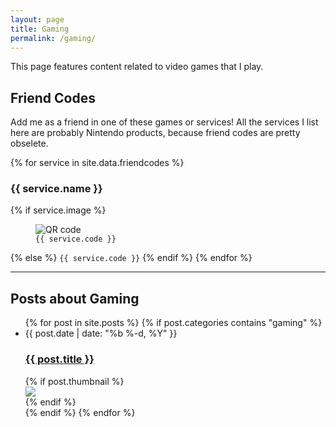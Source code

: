 ```yaml
---
layout: page
title: Gaming
permalink: /gaming/
---
```


This page features content related to video games that I play.

## Friend Codes

Add me as a friend in one of these games or services! All the services I list here are probably Nintendo products, because friend codes are pretty obselete.

{% for service in site.data.friendcodes %}
<h3>{{ service.name }}</h3>
{% if service.image %}
<figure class="image">
    <img src="{{ service.image }}" alt="QR code" class="thumbnail qr">
    <figcaption><code>{{ service.code }}</code></figcaption>
</figure>
{% else %}
<code>{{ service.code }}</code>
{% endif %}
{% endfor %}

---

## Posts about Gaming

<ul class="post-list w3-ul w3-card-4">
{% for post in site.posts %}
{% if post.categories contains "gaming" %}
<li class="w3-bar">
    <div class="w3-bar-item">
        <span class="post-meta">{{ post.date | date: "%b %-d, %Y" }}</span>
    </div>
    <div class="w3-bar-item">
        <h3 class="post-link">
            <a href="{{ post.url | prepend: site.baseurl }}">{{ post.title }}</a>
        </h3>
    </div>
    {% if post.thumbnail %}
    <div class="w3-bar-item">
        <img src="{{ post.thumbnail }}" class="thumbnail">
    </div>
    {% endif %}
</li>
{% endif %}
{% endfor %}
</ul>
